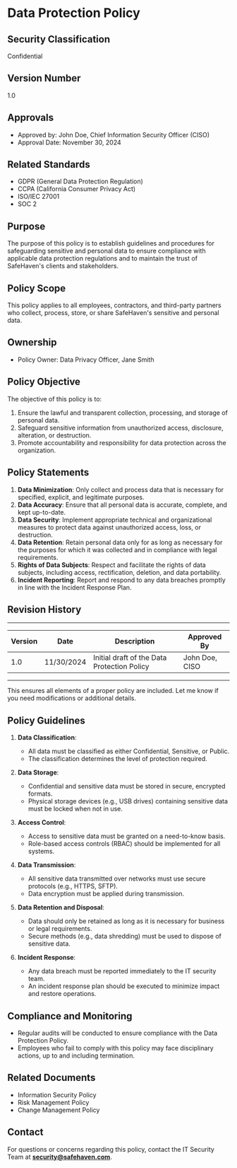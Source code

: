 # Data Protection Policy

## Security Classification
Confidential

## Version Number
1.0

## Approvals
- Approved by: John Doe, Chief Information Security Officer (CISO)
- Approval Date: November 30, 2024

## Related Standards
- GDPR (General Data Protection Regulation)
- CCPA (California Consumer Privacy Act)
- ISO/IEC 27001
- SOC 2

## Purpose
The purpose of this policy is to establish guidelines and procedures for safeguarding sensitive and personal data to ensure compliance with applicable data protection regulations and to maintain the trust of SafeHaven's clients and stakeholders.

## Policy Scope
This policy applies to all employees, contractors, and third-party partners who collect, process, store, or share SafeHaven's sensitive and personal data.

## Ownership
- Policy Owner: Data Privacy Officer, Jane Smith

## Policy Objective
The objective of this policy is to:
1. Ensure the lawful and transparent collection, processing, and storage of personal data.
2. Safeguard sensitive information from unauthorized access, disclosure, alteration, or destruction.
3. Promote accountability and responsibility for data protection across the organization.

## Policy Statements
1. **Data Minimization**: Only collect and process data that is necessary for specified, explicit, and legitimate purposes.
2. **Data Accuracy**: Ensure that all personal data is accurate, complete, and kept up-to-date.
3. **Data Security**: Implement appropriate technical and organizational measures to protect data against unauthorized access, loss, or destruction.
4. **Data Retention**: Retain personal data only for as long as necessary for the purposes for which it was collected and in compliance with legal requirements.
5. **Rights of Data Subjects**: Respect and facilitate the rights of data subjects, including access, rectification, deletion, and data portability.
6. **Incident Reporting**: Report and respond to any data breaches promptly in line with the Incident Response Plan.

## Revision History
---

| Version | Date       | Description                                | Approved By           |
|---------|------------|--------------------------------------------|-----------------------|
| 1.0     | 11/30/2024 | Initial draft of the Data Protection Policy | John Doe, CISO        |

---

This ensures all elements of a proper policy are included. Let me know if you need modifications or additional details.



## Policy Guidelines
1. **Data Classification**:
   - All data must be classified as either Confidential, Sensitive, or Public.
   - The classification determines the level of protection required.

2. **Data Storage**:
   - Confidential and sensitive data must be stored in secure, encrypted formats.
   - Physical storage devices (e.g., USB drives) containing sensitive data must be locked when not in use.

3. **Access Control**:
   - Access to sensitive data must be granted on a need-to-know basis.
   - Role-based access controls (RBAC) should be implemented for all systems.

4. **Data Transmission**:
   - All sensitive data transmitted over networks must use secure protocols (e.g., HTTPS, SFTP).
   - Data encryption must be applied during transmission.

5. **Data Retention and Disposal**:
   - Data should only be retained as long as it is necessary for business or legal requirements.
   - Secure methods (e.g., data shredding) must be used to dispose of sensitive data.

6. **Incident Response**:
   - Any data breach must be reported immediately to the IT security team.
   - An incident response plan should be executed to minimize impact and restore operations.

## Compliance and Monitoring
- Regular audits will be conducted to ensure compliance with the Data Protection Policy.
- Employees who fail to comply with this policy may face disciplinary actions, up to and including termination.

## Related Documents
- Information Security Policy
- Risk Management Policy
- Change Management Policy

## Contact
For questions or concerns regarding this policy, contact the IT Security Team at **security@safehaven.com**.

